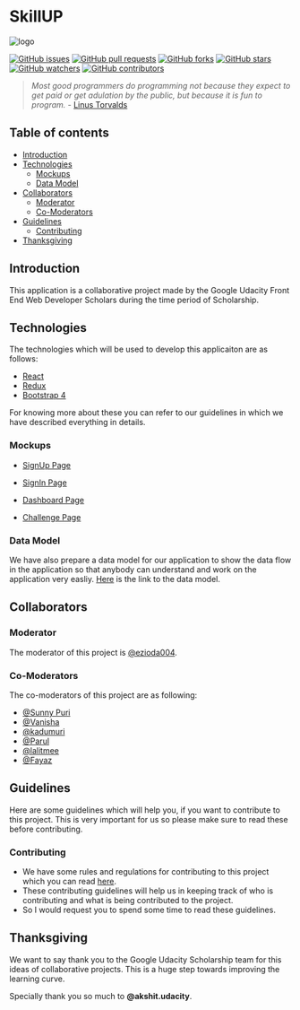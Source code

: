 # SkillUP

![logo](https://github.com/parulbindal/quiz-app/blob/master/src/assets/images/skillup%20logo.jpg?raw=true)

[![GitHub issues](https://img.shields.io/github/issues/iiitv/algos.svg)](https://github.com/UdacityFrontEndScholarship/quiz-app/issues)
[![GitHub pull requests](https://img.shields.io/github/issues-pr/cdnjs/cdnjs.svg)](https://github.com/UdacityFrontEndScholarship/quiz-app/pulls)
[![GitHub forks](https://img.shields.io/github/forks/badges/shields.svg?style=social&label=Fork)](https://github.com/UdacityFrontEndScholarship/quiz-app/network)
[![GitHub stars](https://img.shields.io/github/stars/badges/shields.svg?style=social&label=Stars)](https://github.com/UdacityFrontEndScholarship/quiz-app/stargazers)
[![GitHub watchers](https://img.shields.io/github/watchers/badges/shields.svg?style=social&label=Watch)](https://github.com/UdacityFrontEndScholarship/quiz-app/watchers)
[![GitHub contributors](https://img.shields.io/github/contributors/cdnjs/cdnjs.svg)](https://github.com/UdacityFrontEndScholarship/quiz-app/graphs/contributors)

> _Most good programmers do programming not because they expect to get paid or get adulation by the public, but because it is fun to program._ - [Linus Torvalds](https://www.brainyquote.com/quotes/linus_torvalds_367382)

## Table of contents

* [Introduction](#introduction)
* [Technologies](#technologies)
    * [Mockups](#mockups)
    * [Data Model](#data-model)
* [Collaborators](#collaborators)
    * [Moderator](#moderator)
    * [Co-Moderators](#co-moderators)
* [Guidelines](#guidelines)
    * [Contributing](#contributing)
* [Thanksgiving](#thanksgiving)

## Introduction

This application is a collaborative project made by the Google Udacity Front End Web Developer Scholars during the time period of Scholarship.

## Technologies

The technologies which will be used to develop this applicaiton are as follows:

* [React](https://reactjs.org/)
* [Redux](https://redux.js.org/)
* [Bootstrap 4](https://getbootstrap.com/)

For knowing more about these you can refer to our guidelines in which we have described everything in details.

### Mockups

* [SignUp Page](https://github.com/UdacityFrontEndScholarship/quiz-app/blob/master/src/assets/images/Sign%20Up%20Page.jpg?raw=true)

- [SignIn Page](https://github.com/UdacityFrontEndScholarship/quiz-app/blob/master/src/assets/images/Sign%20In%20Page.jpg?raw=true)

* [Dashboard Page](https://github.com/UdacityFrontEndScholarship/quiz-app/blob/master/src/assets/images/Dashboard.jpg?raw=true)

- [Challenge Page](https://github.com/UdacityFrontEndScholarship/quiz-app/blob/master/src/assets/images/Challenge%20Page.jpg?raw=true)

### Data Model

We have also prepare a data model for our application to show the data flow in the application so that anybody can understand and work on the application very easliy. [Here](https://www.lucidchart.com/documents/edit/d6d11adb-7d10-45bd-a5e0-997f20a19ba4/0?shared=true&) is the link to the data model.

## Collaborators

### Moderator

The moderator of this project is [@ezioda004](https://github.com/ezioda004).

### Co-Moderators

The co-moderators of this project are as following:

* [@Sunny Puri](https://github.com/SunnyPuri)
* [@Vanisha](https://github.com/Vanisha27)
* [@kadumuri](https://github.com/kadumuri1994)
* [@Parul](https://github.com/parulbindal)
* [@lalitmee](https://github.com/lalitmee)
* [@Fayaz](https://github.com/fayazara)

## Guidelines

Here are some guidelines which will help you, if you want to contribute to this project. This is very important for us so please make sure to read these before contributing.

### Contributing

* We have some rules and regulations for contributing to this project which you can read [here](https://github.com/UdacityFrontEndScholarship/quiz-app/blob/master/CONTRIBUTING.md).
* These contributing guidelines will help us in keeping track of who is contributing and what is being contributed to the project.
* So I would request you to spend some time to read these guidelines.

## Thanksgiving

We want to say thank you to the Google Udacity Scholarship team for this ideas of collaborative projects. This is a huge step towards improving the learning curve.

Specially thank you so much to **@akshit.udacity**.
